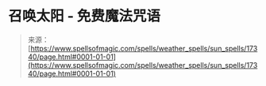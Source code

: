 <!--yml

category: 未分类

date: 2024-06-12 18:58:20

-->

# 召唤太阳 - 免费魔法咒语

> 来源：[https://www.spellsofmagic.com/spells/weather_spells/sun_spells/17340/page.html#0001-01-01](https://www.spellsofmagic.com/spells/weather_spells/sun_spells/17340/page.html#0001-01-01)
